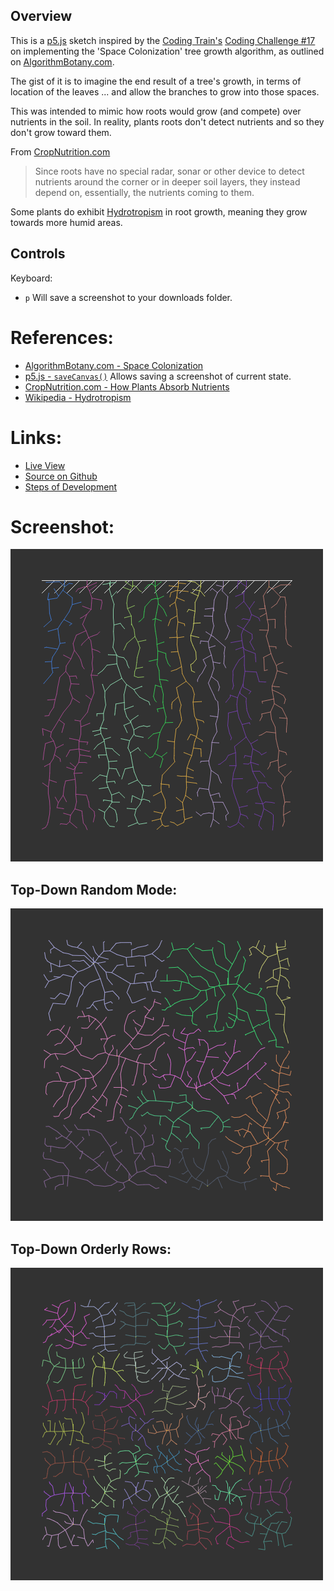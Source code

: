 
## Overview

This is a [p5.js][p5js-home] sketch inspired by the [Coding Train's][coding-train] [Coding Challenge #17][ct-challenge-17]  on implementing the 'Space Colonization' tree growth algorithm, as outlined on [AlgorithmBotany.com][algo-botany-space-colonization].

The gist of it is to imagine the end result of a tree's growth, in terms of location of the leaves ... and allow the branches to grow into those spaces.

This was intended to mimic how roots would grow (and compete) over nutrients in the soil. In reality, plants roots don't detect nutrients and so they don't grow toward them.

From [CropNutrition.com][cropnutrition-how-plants-absorb]
> Since roots have no special radar, sonar or other device to detect nutrients around the corner or in deeper soil layers, they instead depend on, essentially, the nutrients coming to them.

Some plants do exhibit [Hydrotropism][wikipedia-hydrotropism] in root growth, meaning they grow towards more humid areas.

## Controls

Keyboard:

* `p` Will save a screenshot to your downloads folder.

# References:
* [AlgorithmBotany.com - Space Colonization][algo-botany-space-colonization]
* [p5.js - `saveCanvas()`][p5js-saveCanvas] Allows saving a screenshot of current state.
* [CropNutrition.com - How Plants Absorb Nutrients][cropnutrition-how-plants-absorb]
* [Wikipedia - Hydrotropism][wikipedia-hydrotropism]

# Links: 

* [Live View][live-view]
* [Source on Github][source-code]
* [Steps of Development][source-pull-request]

# Screenshot:

![screenshot][screenshot-01]

## Top-Down Random Mode: 
![screenshot-02][screenshot-02]

## Top-Down Orderly Rows: 
![screenshot-03][screenshot-03]

[p5js-home]: https://p5js.org/
[p5js-saveCanvas]: https://p5js.org/reference/#/p5/saveCanvas
[source-code]: https://github.com/brianhonohan/sketchbook/tree/master/p5js/coding-challenges/fractal-trees-05/
[live-view]: https://brianhonohan.com/sketchbook/p5js/coding-challenges/fractal-trees-05/
[source-pull-request]: https://github.com/brianhonohan/sketchbook/pull/69
[screenshot-01]: ./screenshot-01.png
[screenshot-02]: ./screenshot-02.png
[screenshot-03]: ./screenshot-03.png

[coding-train]: https://thecodingtrain.com/
[ct-challenge-17]: https://www.youtube.com/watch?v=kKT0v3qhIQY&index=20&list=PLRqwX-V7Uu6ZiZxtDDRCi6uhfTH4FilpH

[algo-botany-space-colonization]: http://algorithmicbotany.org/papers/colonization.egwnp2007.html
[cropnutrition-how-plants-absorb]: https://www.cropnutrition.com/how-vegetable-plant-roots-absorb-nutrients
[wikipedia-hydrotropism]: https://en.wikipedia.org/wiki/Hydrotropism